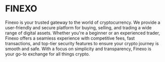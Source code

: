 # FINEXO
Finexo is your trusted gateway to the world of cryptocurrency. We provide a user-friendly and secure platform for buying, selling, and trading a wide range of digital assets. Whether you're a beginner or an experienced trader, Finexo offers a seamless experience with competitive fees, fast transactions, and top-tier security features to ensure your crypto journey is smooth and safe. With a focus on simplicity and transparency, Finexo is your go-to exchange for all things crypto.
